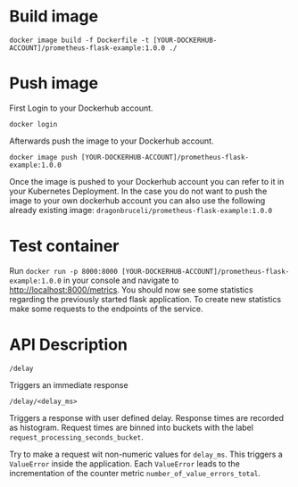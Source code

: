 # Build image

 `docker image build -f Dockerfile -t [YOUR-DOCKERHUB-ACCOUNT]/prometheus-flask-example:1.0.0 ./`

# Push image
First Login to your Dockerhub account.

`docker login`

Afterwards push the image to your Dockerhub account.

`docker image push [YOUR-DOCKERHUB-ACCOUNT]/prometheus-flask-example:1.0.0`   

Once the image is pushed to your Dockerhub account you can refer to it in your Kubernetes Deployment. In the case you do not want to push the image to your own dockerhub account you can also use the following already existing image: `dragonbruceli/prometheus-flask-example:1.0.0`

# Test container
Run `docker run -p 8000:8000 [YOUR-DOCKERHUB-ACCOUNT]/prometheus-flask-example:1.0.0` in your console and navigate to [http://localhost:8000/metrics](http://localhost:8000/metrics).
You should now see some statistics regarding the previously started flask application. To create new statistics make some requests to the endpoints of the service.

# API Description

`/delay`

Triggers an immediate response

`/delay/<delay_ms>`

Triggers a response with user defined delay. Response times are recorded as histogram. Request times are binned into buckets with the label `request_processing_seconds_bucket`.

Try to make a request wit non-numeric values for `delay_ms`. This triggers a `ValueError` inside the application. Each  `ValueError` leads to the incrementation of the counter metric `number_of_value_errors_total`.
